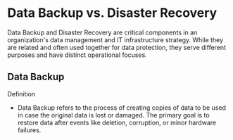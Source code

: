# Data Backup vs. Disaster Recovery
Data Backup and Disaster Recovery are critical components in an organization's data management and IT infrastructure strategy. While they are related and often used together for data protection, they serve different purposes and have distinct operational focuses.
## Data Backup
Definition
- Data Backup refers to the process of creating copies of data to be used in case the original data is lost or damaged. The primary goal is to restore data after events like deletion, corruption, or minor hardware failures.